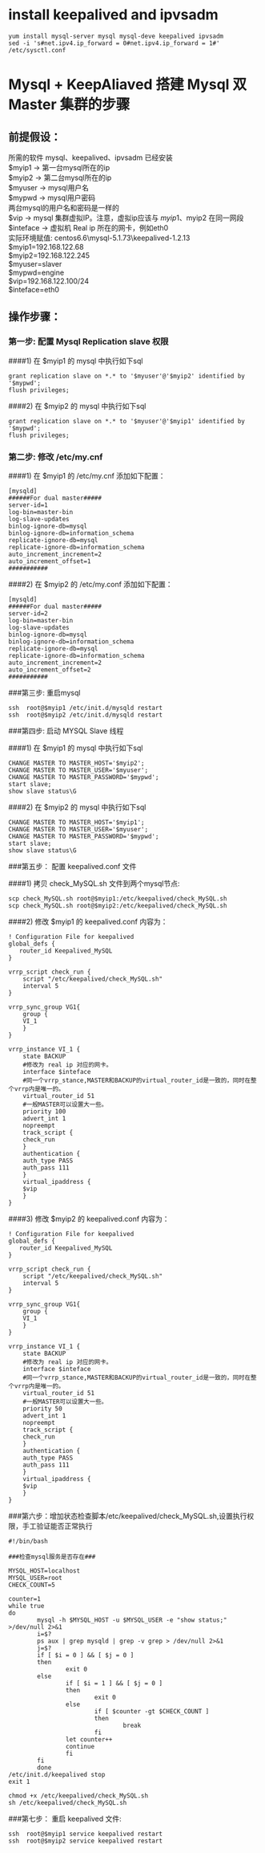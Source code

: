 # install keepalived and ipvsadm
```
yum install mysql-server mysql mysql-deve keepalived ipvsadm
sed -i 's#net.ipv4.ip_forward = 0#net.ipv4.ip_forward = 1#' /etc/sysctl.conf
```
# Mysql + KeepAliaved 搭建 Mysql 双 Master 集群的步骤
## 前提假设：    
所需的软件 mysql、keepalived、ipvsadm 已经安装     
	$myip1 -> 第一台mysql所在的ip     
	$myip2 -> 第二台mysql所在的ip     
	$myuser -> mysql用户名      
	$mypwd -> mysql用户密码      
	两台mysql的用户名和密码是一样的     
	$vip -> mysql 集群虚拟IP。注意，虚拟ip应该与 $myip1、$myip2 在同一网段    
	$inteface -> 虚拟机 Real ip 所在的网卡，例如eth0      
实际环境赋值: centos6.6\mysql-5.1.73\keepalived-1.2.13       
$myip1=192.168.122.68     
$myip2=192.168.122.245    
$myuser=slaver    
$mypwd=engine    
$vip=192.168.122.100/24      
$inteface=eth0    
	 
## 操作步骤：
### 第一步:  配置 Mysql Replication slave 权限     		
####1) 在 $myip1 的 mysql 中执行如下sql      

```
grant replication slave on *.* to '$myuser'@'$myip2' identified by '$mypwd';
flush privileges;
```

####2) 在 $myip2 的 mysql 中执行如下sql      

```
grant replication slave on *.* to '$myuser'@'$myip1' identified by '$mypwd';
flush privileges;
```

### 第二步:  修改 /etc/my.cnf      

####1) 在 $myip1 的 /etc/my.cnf 添加如下配置：     

```
[mysqld]
######For dual master#####
server-id=1
log-bin=master-bin
log-slave-updates
binlog-ignore-db=mysql
binlog-ignore-db=information_schema
replicate-ignore-db=mysql
replicate-ignore-db=information_schema
auto_increment_increment=2
auto_increment_offset=1
###########
```

####2) 在 $myip2 的 /etc/my.conf 添加如下配置：       

```
[mysqld]
######For dual master#####
server-id=2
log-bin=master-bin
log-slave-updates
binlog-ignore-db=mysql
binlog-ignore-db=information_schema
replicate-ignore-db=mysql
replicate-ignore-db=information_schema
auto_increment_increment=2
auto_increment_offset=2
###########
```

###第三步: 重启mysql       

```
ssh  root@$myip1 /etc/init.d/mysqld restart
ssh  root@$myip2 /etc/init.d/mysqld restart
```

###第四步: 启动 MYSQL Slave 线程      

####1) 在 $myip1 的 mysql 中执行如下sql      

```		
CHANGE MASTER TO MASTER_HOST='$myip2';
CHANGE MASTER TO MASTER_USER='$myuser';
CHANGE MASTER TO MASTER_PASSWORD='$mypwd';
start slave;
show slave status\G
```

####2) 在 $myip2 的 mysql 中执行如下sql      

```
CHANGE MASTER TO MASTER_HOST='$myip1';
CHANGE MASTER TO MASTER_USER='$myuser';
CHANGE MASTER TO MASTER_PASSWORD='$mypwd';
start slave;
show slave status\G
```

###第五步： 配置 keepalived.conf 文件        

####1) 拷贝 check_MySQL.sh 文件到两个mysql节点:         

```
scp check_MySQL.sh root@$myip1:/etc/keepalived/check_MySQL.sh
scp check_MySQL.sh root@$myip2:/etc/keepalived/check_MySQL.sh
```

####2) 修改 $myip1 的 keepalived.conf 内容为：        

```		
! Configuration File for keepalived
global_defs {
   router_id Keepalived_MySQL
}
 
vrrp_script check_run {
    script "/etc/keepalived/check_MySQL.sh"
    interval 5
}
 
vrrp_sync_group VG1{
    group {
	VI_1
    }
}
 
vrrp_instance VI_1 {
    state BACKUP
    #修改为 real ip 对应的网卡。
    interface $inteface
    #同一个vrrp_stance,MASTER和BACKUP的virtual_router_id是一致的，同时在整个vrrp内是唯一的。
    virtual_router_id 51
    #一般MASTER可以设置大一些。
    priority 100
    advert_int 1
    nopreempt
    track_script {
	check_run
    }
    authentication {
	auth_type PASS
	auth_pass 111
    }
    virtual_ipaddress {
	$vip
    }
}
```

####3) 修改 $myip2 的 keepalived.conf 内容为：       

```
! Configuration File for keepalived
global_defs {
   router_id Keepalived_MySQL
}
 
vrrp_script check_run {
    script "/etc/keepalived/check_MySQL.sh"
    interval 5
}
 
vrrp_sync_group VG1{
    group {
	VI_1
    }
}
 
vrrp_instance VI_1 {
    state BACKUP
    #修改为 real ip 对应的网卡。
    interface $inteface
    #同一个vrrp_stance,MASTER和BACKUP的virtual_router_id是一致的，同时在整个vrrp内是唯一的。
    virtual_router_id 51
    #一般MASTER可以设置大一些。
    priority 50
    advert_int 1
    nopreempt
    track_script {
	check_run
    }
    authentication {
	auth_type PASS
	auth_pass 111
    }
    virtual_ipaddress {
	$vip
    }
}
```

###第六步：增加状态检查脚本/etc/keepalived/check_MySQL.sh,设置执行权限，手工验证能否正常执行
```
#!/bin/bash

###检查mysql服务是否存在###

MYSQL_HOST=localhost
MYSQL_USER=root
CHECK_COUNT=5

counter=1
while true
do
        mysql -h $MYSQL_HOST -u $MYSQL_USER -e "show status;"  >/dev/null 2>&1
        i=$?
        ps aux | grep mysqld | grep -v grep > /dev/null 2>&1
        j=$?
        if [ $i = 0 ] && [ $j = 0 ]
        then
                exit 0
        else
                if [ $i = 1 ] && [ $j = 0 ]
                then
                        exit 0
                else
                        if [ $counter -gt $CHECK_COUNT ]
                        then
                                break
                        fi
                let counter++
                continue
                fi
        fi
        done
/etc/init.d/keepalived stop
exit 1
```
```
chmod +x /etc/keepalived/check_MySQL.sh
sh /etc/keepalived/check_MySQL.sh
```
 
###第七步： 重启 keepalived 文件:

```
ssh  root@$myip1 service keepalived restart
ssh  root@$myip2 service keepalived restart
```
